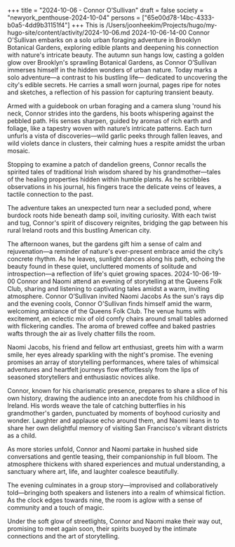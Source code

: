 +++
title = "2024-10-06 - Connor O’Sullivan"
draft = false
society = "newyork_penthouse-2024-10-04"
persons = ["65e00d78-14bc-4333-b0a5-4dd9b31151f4"]
+++
This is /Users/joonheekim/Projects/hugo/my-hugo-site/content/activity/2024-10-06.md
2024-10-06-14-00
Connor O'Sullivan embarks on a solo urban foraging adventure in Brooklyn Botanical Gardens, exploring edible plants and deepening his connection with nature's intricate beauty.
The autumn sun hangs low, casting a golden glow over Brooklyn's sprawling Botanical Gardens, as Connor O’Sullivan immerses himself in the hidden wonders of urban nature. Today marks a solo adventure—a contrast to his bustling life— dedicated to uncovering the city's edible secrets. He carries a small worn journal, pages ripe for notes and sketches, a reflection of his passion for capturing transient beauty.

Armed with a guidebook on urban foraging and a camera slung 'round his neck, Connor strides into the gardens, his boots whispering against the pebbled path. His senses sharpen, guided by aromas of rich earth and foliage, like a tapestry woven with nature’s intricate patterns. Each turn unfurls a vista of discoveries—wild garlic peeks through fallen leaves, and wild violets dance in clusters, their calming hues a respite amidst the urban mosaic.

Stopping to examine a patch of dandelion greens, Connor recalls the spirited tales of traditional Irish wisdom shared by his grandmother—tales of the healing properties hidden within humble plants. As he scribbles observations in his journal, his fingers trace the delicate veins of leaves, a tactile connection to the past.

The adventure takes an unexpected turn near a secluded pond, where burdock roots hide beneath damp soil, inviting curiosity. With each twist and tug, Connor's spirit of discovery reignites, bridging the gap between his rural Ireland roots and this bustling American city.

The afternoon wanes, but the gardens gift him a sense of calm and rejuvenation—a reminder of nature's ever-present embrace amid the city’s concrete rhythm. As he leaves, sunlight dances along his path, echoing the beauty found in these quiet, uncluttered moments of solitude and introspection—a reflection of life's quiet growing spaces.
2024-10-06-19-00
Connor and Naomi attend an evening of storytelling at the Queens Folk Club, sharing and listening to captivating tales amidst a warm, inviting atmosphere.
Connor O’Sullivan invited Naomi Jacobs
As the sun's rays dip and the evening cools, Connor O'Sullivan finds himself amid the warm, welcoming ambiance of the Queens Folk Club. The venue hums with excitement, an eclectic mix of old comfy chairs around small tables adorned with flickering candles. The aroma of brewed coffee and baked pastries wafts through the air as lively chatter fills the room. 

Naomi Jacobs, his friend and fellow art enthusiast, greets him with a warm smile, her eyes already sparkling with the night's promise. The evening promises an array of storytelling performances, where tales of whimsical adventures and heartfelt journeys flow effortlessly from the lips of seasoned storytellers and enthusiastic novices alike.

Connor, known for his charismatic presence, prepares to share a slice of his own history, drawing the audience into an anecdote from his childhood in Ireland. His words weave the tale of catching butterflies in his grandmother's garden, punctuated by moments of boyhood curiosity and wonder. Laughter and applause echo around them, and Naomi leans in to share her own delightful memory of visiting San Francisco's vibrant districts as a child.

As more stories unfold, Connor and Naomi partake in hushed side conversations and gentle teasing, their companionship in full bloom. The atmosphere thickens with shared experiences and mutual understanding, a sanctuary where art, life, and laughter coalesce beautifully.

The evening culminates in a group story—improvised and collaboratively told—bringing both speakers and listeners into a realm of whimsical fiction. As the clock edges towards nine, the room is aglow with a sense of community and a touch of magic.

Under the soft glow of streetlights, Connor and Naomi make their way out, promising to meet again soon, their spirits buoyed by the intimate connections and the art of storytelling.
